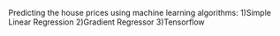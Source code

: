 Predicting the house prices using machine learning algorithms:
1)Simple Linear Regression
2)Gradient Regressor
3)Tensorflow

